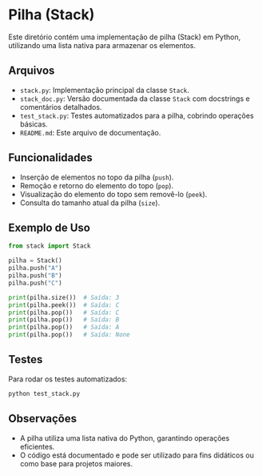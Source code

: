 # Pilha (Stack)

Este diretório contém uma implementação de pilha (Stack) em Python, utilizando uma lista nativa para armazenar os elementos.

## Arquivos

- `stack.py`: Implementação principal da classe `Stack`.
- `stack_doc.py`: Versão documentada da classe `Stack` com docstrings e comentários detalhados.
- `test_stack.py`: Testes automatizados para a pilha, cobrindo operações básicas.
- `README.md`: Este arquivo de documentação.

## Funcionalidades

- Inserção de elementos no topo da pilha (`push`).
- Remoção e retorno do elemento do topo (`pop`).
- Visualização do elemento do topo sem removê-lo (`peek`).
- Consulta do tamanho atual da pilha (`size`).

## Exemplo de Uso

```python
from stack import Stack

pilha = Stack()
pilha.push("A")
pilha.push("B")
pilha.push("C")

print(pilha.size())  # Saída: 3
print(pilha.peek())  # Saída: C
print(pilha.pop())   # Saída: C
print(pilha.pop())   # Saída: B
print(pilha.pop())   # Saída: A
print(pilha.pop())   # Saída: None
```

## Testes

Para rodar os testes automatizados:

```bash
python test_stack.py
```

## Observações

- A pilha utiliza uma lista nativa do Python, garantindo operações eficientes.
- O código está documentado e pode ser utilizado para fins didáticos ou como base para projetos maiores.
